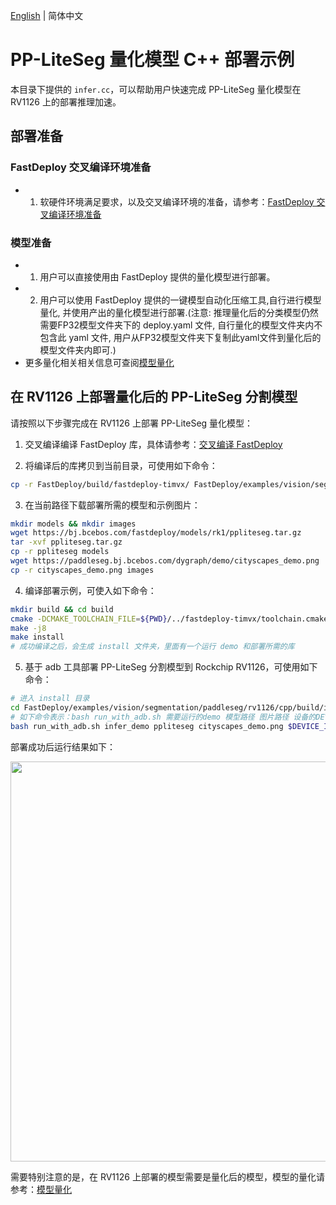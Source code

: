 [English](README.md) | 简体中文
# PP-LiteSeg 量化模型 C++ 部署示例

本目录下提供的 `infer.cc`，可以帮助用户快速完成 PP-LiteSeg 量化模型在 RV1126 上的部署推理加速。

## 部署准备
### FastDeploy 交叉编译环境准备
- 1. 软硬件环境满足要求，以及交叉编译环境的准备，请参考：[FastDeploy 交叉编译环境准备](../../../../../../docs/cn/build_and_install/rv1126.md#交叉编译环境搭建)  

### 模型准备
- 1. 用户可以直接使用由 FastDeploy 提供的量化模型进行部署。
- 2. 用户可以使用 FastDeploy 提供的一键模型自动化压缩工具,自行进行模型量化, 并使用产出的量化模型进行部署.(注意: 推理量化后的分类模型仍然需要FP32模型文件夹下的 deploy.yaml 文件, 自行量化的模型文件夹内不包含此 yaml 文件, 用户从FP32模型文件夹下复制此yaml文件到量化后的模型文件夹内即可.)
- 更多量化相关相关信息可查阅[模型量化](../../quantize/README.md)

## 在 RV1126 上部署量化后的 PP-LiteSeg 分割模型
请按照以下步骤完成在 RV1126 上部署 PP-LiteSeg 量化模型：
1. 交叉编译编译 FastDeploy 库，具体请参考：[交叉编译 FastDeploy](../../../../../../docs/cn/build_and_install/rv1126.md#基于-paddlelite-的-fastdeploy-交叉编译库编译)

2. 将编译后的库拷贝到当前目录，可使用如下命令：
```bash
cp -r FastDeploy/build/fastdeploy-timvx/ FastDeploy/examples/vision/segmentation/paddleseg/rv1126/cpp
```

3. 在当前路径下载部署所需的模型和示例图片：
```bash
mkdir models && mkdir images
wget https://bj.bcebos.com/fastdeploy/models/rk1/ppliteseg.tar.gz
tar -xvf ppliteseg.tar.gz
cp -r ppliteseg models
wget https://paddleseg.bj.bcebos.com/dygraph/demo/cityscapes_demo.png
cp -r cityscapes_demo.png images
```

4. 编译部署示例，可使入如下命令：
```bash
mkdir build && cd build
cmake -DCMAKE_TOOLCHAIN_FILE=${PWD}/../fastdeploy-timvx/toolchain.cmake -DFASTDEPLOY_INSTALL_DIR=${PWD}/../fastdeploy-timvx -DTARGET_ABI=armhf ..
make -j8
make install
# 成功编译之后，会生成 install 文件夹，里面有一个运行 demo 和部署所需的库
```

5. 基于 adb 工具部署 PP-LiteSeg 分割模型到 Rockchip RV1126，可使用如下命令：
```bash
# 进入 install 目录
cd FastDeploy/examples/vision/segmentation/paddleseg/rv1126/cpp/build/install/
# 如下命令表示：bash run_with_adb.sh 需要运行的demo 模型路径 图片路径 设备的DEVICE_ID
bash run_with_adb.sh infer_demo ppliteseg cityscapes_demo.png $DEVICE_ID
```

部署成功后运行结果如下：

<img width="640" src="https://user-images.githubusercontent.com/30516196/205544166-9b2719ff-ed82-4908-b90a-095de47392e1.png">

需要特别注意的是，在 RV1126 上部署的模型需要是量化后的模型，模型的量化请参考：[模型量化](../../../../../../docs/cn/quantize.md)
